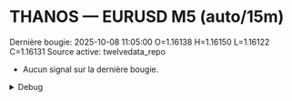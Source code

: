 # THANOS — EURUSD M5 (auto/15m)
Dernière bougie: 2025-10-08 11:05:00  O=1.16138  H=1.16150  L=1.16122  C=1.16131
Source active: twelvedata_repo

- Aucun signal sur la dernière bougie.

<details><summary>Debug</summary>

- TD_API_KEY manquant.

</details>